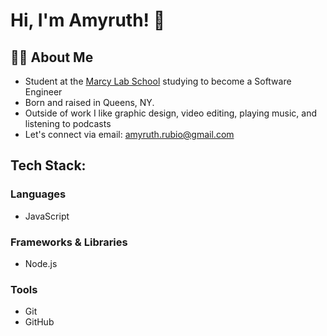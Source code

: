 # Hi, I'm Amyruth! 👋

## 👨‍🏫 About Me
- Student at the [Marcy Lab School](https://www.marcylabschool.org/) studying to become a Software Engineer
- Born and raised in Queens, NY.
- Outside of work I like graphic design, video editing, playing music, and listening to podcasts
- Let's connect via email: amyruth.rubio@gmail.com

## Tech Stack:

### Languages
- JavaScript

### Frameworks & Libraries
- Node.js

### Tools
- Git
- GitHub
